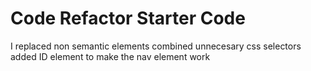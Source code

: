 # Code Refactor Starter Code
I replaced non semantic elements
combined unnecesary css selectors 
added ID element to make the nav element work
